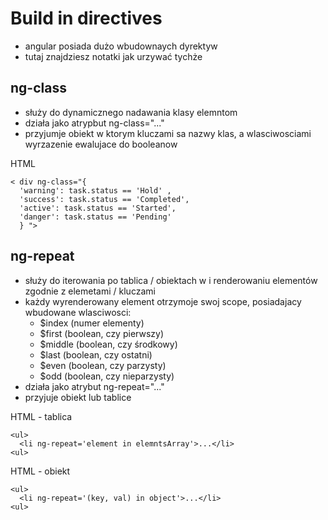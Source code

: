Build in directives
===================

- angular posiada dużo wbudownaych dyrektyw
- tutaj znajdziesz notatki jak urzywać tychże

ng-class
--------

- służy do dynamicznego nadawania klasy elemntom
- działa jako atrypbut ng-class="..."
- przyjumje obiekt w ktorym kluczami sa nazwy klas, a wlasciwosciami wyrzazenie ewalujace do booleanow

HTML

    < div ng-class="{
      'warning': task.status == 'Hold' ,
      'success': task.status == 'Completed',
      'active': task.status == 'Started',
      'danger': task.status == 'Pending'
      } ">

ng-repeat
---------

- służy do iterowania po tablica / obiektach w i renderowaniu elementów zgodnie z elemetami / kluczami
- każdy wyrenderowany element otrzymoje swoj scope, posiadajacy wbudowane wlasciwosci:
  - $index (numer elementy)
  - $first (boolean, czy pierwszy)
  - $middle (boolean, czy środkowy)
  - $last (boolean, czy ostatni)
  - $even (boolean, czy parzysty)
  - $odd (boolean, czy nieparzysty)
- działa jako atrybut ng-repeat="..."
- przyjuje obiekt lub tablice

HTML - tablica

    <ul>
      <li ng-repeat='element in elemntsArray'>...</li>
    <ul>

HTML - obiekt

    <ul>
      <li ng-repeat='(key, val) in object'>...</li>
    <ul>
